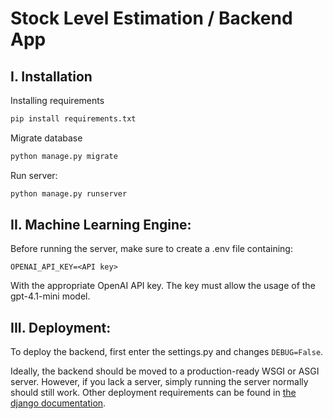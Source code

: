 # Stock Level Estimation / Backend App
## I. Installation
Installing requirements
```sh
pip install requirements.txt
```

Migrate database
```sh
python manage.py migrate
```

Run server:
```sh
python manage.py runserver
```
## II. Machine Learning Engine:
Before running the server, make sure to create a .env file containing:
```
OPENAI_API_KEY=<API key>
```
With the appropriate OpenAI API key. The key must allow the usage of the gpt-4.1-mini model.

## III. Deployment:
To deploy the backend, first enter the settings.py and changes `DEBUG=False`.

Ideally, the backend should be moved to a production-ready WSGI or ASGI server. However, if you lack a server, simply running the server normally should still work. Other deployment requirements can be found in [the django documentation](https://docs.djangoproject.com/en/5.2/howto/deployment/checklist/#switch-away-from-manage-py-runserver).